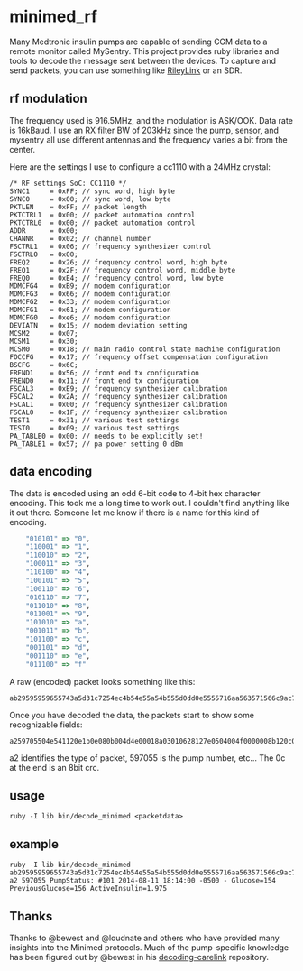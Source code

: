 # minimed_rf

Many Medtronic insulin pumps are capable of sending CGM data to a remote monitor called MySentry.  This project provides ruby libraries and tools to decode the message sent between the devices.  To capture and send packets, you can use something like [RileyLink](https://github.com/ps2/rileylink) or an SDR.

## rf modulation

The frequency used is 916.5MHz, and the modulation is ASK/OOK. Data rate is 16kBaud. I use an RX filter BW of 203kHz since the pump, sensor, and mysentry all use different antennas and the frequency varies a bit from the center.

Here are the settings I use to configure a cc1110 with a 24MHz crystal:

```
/* RF settings SoC: CC1110 */
SYNC1     = 0xFF; // sync word, high byte
SYNC0     = 0x00; // sync word, low byte
PKTLEN    = 0xFF; // packet length
PKTCTRL1  = 0x00; // packet automation control
PKTCTRL0  = 0x00; // packet automation control
ADDR      = 0x00;
CHANNR    = 0x02; // channel number
FSCTRL1   = 0x06; // frequency synthesizer control
FSCTRL0   = 0x00;
FREQ2     = 0x26; // frequency control word, high byte
FREQ1     = 0x2F; // frequency control word, middle byte
FREQ0     = 0xE4; // frequency control word, low byte
MDMCFG4   = 0xB9; // modem configuration
MDMCFG3   = 0x66; // modem configuration
MDMCFG2   = 0x33; // modem configuration
MDMCFG1   = 0x61; // modem configuration
MDMCFG0   = 0xe6; // modem configuration
DEVIATN   = 0x15; // modem deviation setting
MCSM2     = 0x07;
MCSM1     = 0x30;
MCSM0     = 0x18; // main radio control state machine configuration
FOCCFG    = 0x17; // frequency offset compensation configuration
BSCFG     = 0x6C;
FREND1    = 0x56; // front end tx configuration
FREND0    = 0x11; // front end tx configuration
FSCAL3    = 0xE9; // frequency synthesizer calibration
FSCAL2    = 0x2A; // frequency synthesizer calibration
FSCAL1    = 0x00; // frequency synthesizer calibration
FSCAL0    = 0x1F; // frequency synthesizer calibration
TEST1     = 0x31; // various test settings
TEST0     = 0x09; // various test settings
PA_TABLE0 = 0x00; // needs to be explicitly set!
PA_TABLE1 = 0x57; // pa power setting 0 dBm
```

## data encoding

The data is encoded using an odd 6-bit code to 4-bit hex character encoding. This took me a long time to work out. I couldn't find anything like it out there. Someone let me know if there is a name for this kind of encoding.

```ruby
    "010101" => "0",
    "110001" => "1",
    "110010" => "2",
    "100011" => "3",
    "110100" => "4",
    "100101" => "5",
    "100110" => "6",
    "010110" => "7",
    "011010" => "8",
    "011001" => "9",
    "101010" => "a",
    "001011" => "b",
    "101100" => "c",
    "001101" => "d",
    "001110" => "e",
    "011100" => "f"
```

A raw (encoded) packet looks something like this:
```
ab29595959655743a5d31c7254ec4b54e55a54b555d0dd0e5555716aa563571566c9ac7258e565574555d1c55555555568bc7256c55554e55a54b55555556c55
```

Once you have decoded the data, the packets start to show some recognizable fields:
```
a259705504e541120e1b0e080b004d4e00018a03010628127e0504004f0000008b120c000e080b00000c
```

a2 identifies the type of packet, 597055 is the pump number, etc...  The 0c at the end is an 8bit crc.

## usage

```
ruby -I lib bin/decode_minimed <packetdata>
```

## example

```
ruby -I lib bin/decode_minimed ab29595959655743a5d31c7254ec4b54e55a54b555d0dd0e5555716aa563571566c9ac7258e565574555d1c55555555568bc7256c55554e55a54b55555556c55
a2 597055 PumpStatus: #101 2014-08-11 18:14:00 -0500 - Glucose=154 PreviousGlucose=156 ActiveInsulin=1.975
```

## Thanks

Thanks to @bewest and @loudnate and others who have provided many insights into the Minimed protocols. Much of the pump-specific knowledge has been figured out by @bewest in his [decoding-carelink](https://github.com/bewest/decoding-carelink) repository.
